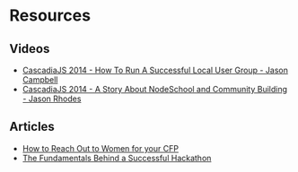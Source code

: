 # Resources

## Videos

- [CascadiaJS 2014 - How To Run A Successful Local User Group - Jason Campbell](https://www.youtube.com/watch?v=qAXw_fCDTZA&list=UUIP244iNzbn4iEkDOgczvcQ)
- [CascadiaJS 2014 - A Story About NodeSchool and Community Building - Jason Rhodes](http://youtu.be/XsmvTnOLwhk?list=PLLiioAbFTbKMoXtKtyj_3eCfzD-eT05gl)

## Articles

- [How to Reach Out to Women for your CFP](http://www.callbackwomen.com/reach-out.html)
- [The Fundamentals Behind a Successful Hackathon](http://www.tokbox.com/blog/the-fundamentals-behind-a-successful-hackathon/)

